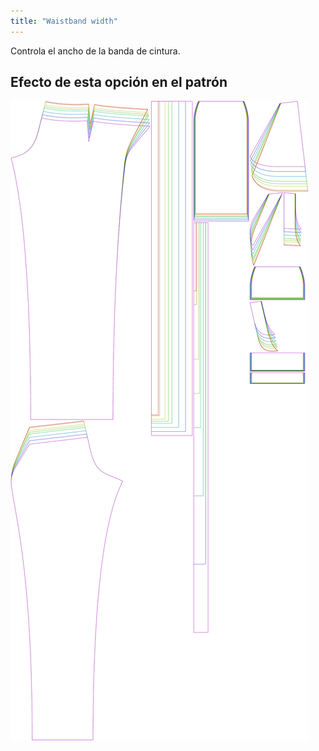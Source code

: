 ```yaml
---
title: "Waistband width"
---
```


Controla el ancho de la banda de cintura.

## Efecto de esta opción en el patrón

![Esta imagen muestra el efecto de esta opción superponiendo varias variantes que tienen un valor diferente para esta opción](charlie_waistbandwidth_sample.svg "Efecto de esta opción en el patrón")

